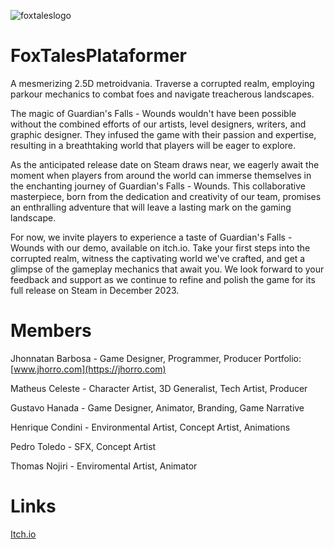 ![foxtaleslogo](https://user-images.githubusercontent.com/69597805/223564622-232e910d-8b95-45f9-8e4c-430757e8e8c0.png)



# FoxTalesPlataformer

A mesmerizing 2.5D metroidvania. Traverse a corrupted realm, employing parkour mechanics to combat foes and navigate treacherous landscapes. 

The magic of Guardian's Falls - Wounds wouldn't have been possible without the combined efforts of our artists, level designers, writers, and graphic designer. They infused the game with their passion and expertise, resulting in a breathtaking world that players will be eager to explore.

As the anticipated release date on Steam draws near, we eagerly await the moment when players from around the world can immerse themselves in the enchanting journey of Guardian's Falls - Wounds. This collaborative masterpiece, born from the dedication and creativity of our team, promises an enthralling adventure that will leave a lasting mark on the gaming landscape.

For now, we invite players to experience a taste of Guardian's Falls - Wounds with our demo, available on itch.io. Take your first steps into the corrupted realm, witness the captivating world we've crafted, and get a glimpse of the gameplay mechanics that await you. We look forward to your feedback and support as we continue to refine and polish the game for its full release on Steam in December 2023.

# Members

Jhonnatan Barbosa - Game Designer, Programmer, Producer
Portfolio: [www.jhorro.com](https://jhorro.com)

Matheus Celeste - Character Artist, 3D Generalist, Tech Artist, Producer

Gustavo Hanada - Game Designer, Animator, Branding, Game Narrative

Henrique Condini - Environmental Artist,  Concept Artist, Animations

Pedro Toledo - SFX, Concept Artist

Thomas Nojiri - Enviromental Artist, Animator

# Links

[Itch.io](https://hanada1nonly.itch.io/guardians-fall-wounds)